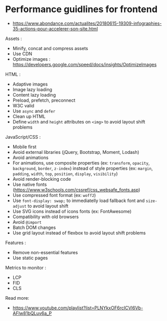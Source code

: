 # Performance guidlines for frontend

- https://www.abondance.com/actualites/20180615-19309-infographies-35-actions-pour-accelerer-son-site.html

Assets :
- Minify, concat and compress assets
- Use CDN
- Optimize images : https://developers.google.com/speed/docs/insights/OptimizeImages

HTML :
- Adaptive images
- Image lazy loading
- Content lazy loading
- Preload, prefetch, preconnect
- W3C valid
- Use `async` and `defer`
- Clean up HTML
- Define `width` and `height` attributes on `<img>` to avoid layout shift problems

JavaScript/CSS :
- Mobile first
- Avoid external libraries (jQuery, Bootstrap, Moment, Lodash)
- Avoid animations
- For animations, use composite properties (ex: `transform`, `opacity`, `background`, `border`, `z-index`) instead of style properties (ex: `margin`, `padding`, `width`, `top`, `position`, `display`, `visibility`)
- Avoid render-blocking code
- Use native fonts (https://www.w3schools.com/cssref/css_websafe_fonts.asp)
- Use compressed font format (ex: `woff2`)
- Use `font-display: swap;` to immediatelly load fallback font and `size-adjust` to avoid layout shift 
- Use SVG icons instead of icons fonts (ex: FontAwesome)
- Compatibility with old browsers
- Avoid `@import`
- Batch DOM changes
- Use grid layout instead of flexbox to avoid layout shift problems

Features :
- Remove non-essential features
- Use static pages

Metrics to monitor :
- LCP
- FID
- CLS

Read more:
- https://www.youtube.com/playlist?list=PLNYkxOF6rcICVl6Vb-AFlw81bQLuv6a_P
